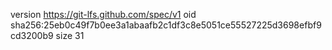 version https://git-lfs.github.com/spec/v1
oid sha256:25eb0c49f7b0ee3a1abaafb2c1df3c8e5051ce55527225d3698efbf9cd3200b9
size 31
